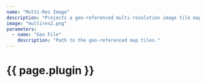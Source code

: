 ```yaml
---
name: "Multi-Res Image"
description: "Projects a geo-referenced multi-resolution image tile map into the scene. The concept is the same as the Google Maps style pan/zoom satellite imagery."
image: "multires2.png"
parameters:
  - name: "Geo File"
    description: "Path to the geo-referenced map tiles."
---
```


# {{ page.plugin }}
